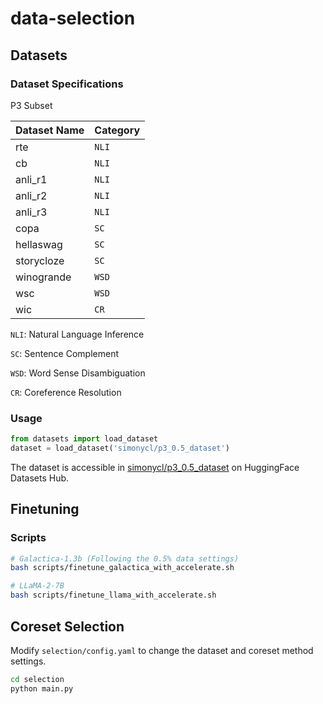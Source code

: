 # data-selection

## Datasets

### Dataset Specifications
P3 Subset 

| Dataset Name                                                                                                        | Category     |
|---------------------------------------------------------------------------------------------------------------------|-------------|
| rte                                    | `NLI` |
| cb                                    | `NLI` |
| anli_r1                                  | `NLI`  |
| anli_r2                                  | `NLI`  |
| anli_r3 | `NLI` |
| copa | `SC` |
| hellaswag                                        | `SC`  |
| storycloze                                        | `SC`  |
| winogrande                                        | `WSD`  |
| wsc                                        | `WSD`  |
| wic                                        | `CR`  |

`NLI`: Natural Language Inference

`SC`: Sentence Complement

`WSD`: Word Sense Disambiguation

`CR`: Coreference Resolution

### Usage

```python
from datasets import load_dataset
dataset = load_dataset('simonycl/p3_0.5_dataset')
```
The dataset is accessible in [simonycl/p3_0.5_dataset](https://huggingface.co/datasets/simonycl/p3_0.5_dataset) on HuggingFace Datasets Hub.

## Finetuning

### Scripts
```bash
# Galactica-1.3b (Following the 0.5% data settings)
bash scripts/finetune_galactica_with_accelerate.sh

# LLaMA-2-7B 
bash scripts/finetune_llama_with_accelerate.sh
```

## Coreset Selection
Modify `selection/config.yaml` to change the dataset and coreset method settings.
```bash
cd selection
python main.py
```